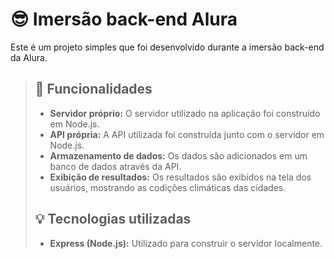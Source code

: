 # 😎 Imersão back-end Alura
Este é um projeto simples que foi desenvolvido durante a imersão back-end da Alura.

> ## 🤖 Funcionalidades
> * **Servidor próprio:** O servidor utilizado na aplicação foi construído em Node.js.
> * **API própria:** A API utilizada foi construída junto com o servidor em Node.js.
> * **Armazenamento de dados:** Os dados são adicionados em um banco de dados através da API.
> * **Exibição de resultados:** Os resultados são exibidos na tela dos usuários, mostrando as codições climáticas das cidades.
> ## 💡 Tecnologias utilizadas
> * **Express (Node.js):** Utilizado para construir o servidor localmente.
